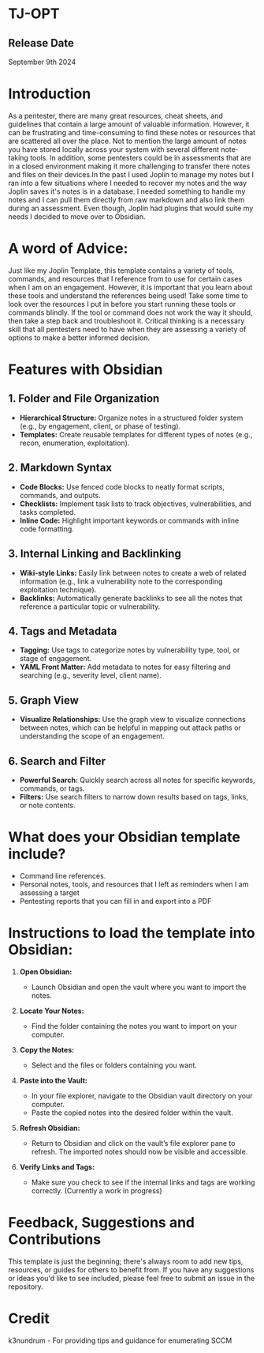 # TJ-OPT

## Release Date
September 9th 2024

# Introduction

As a pentester, there are many great resources, cheat sheets, and guidelines that contain a large amount of valuable information. However, it can be frustrating and time-consuming to find these notes or resources that are scattered all over the place. Not to mention the large amount of notes you have stored locally across your system with several different note-taking tools. In addition, some pentesters could be in assessments that are in a closed environment making it more challenging to transfer there notes and files on their devices.In the past I used Joplin to manage my notes but I ran into a few situations where I needed to recover my notes and the way Joplin saves it's notes is in a database. I needed something to handle my notes and I can pull them directly from raw markdown and also link them during an assessment. Even though, Joplin had plugins that would suite my needs I decided to move over to Obsidian. 

# A word of Advice: 

Just like my Joplin Template, this template contains a variety of tools, commands, and resources that I reference from to use for certain cases when I am on an engagement. However, it is important that you learn about these tools and understand the references being used! Take some time to look over the resources I put in before you start running these tools or commands blindly. If the tool or command does not work the way it should, then take a step back and troubleshoot it. Critical thinking is a necessary skill that all pentesters need to have when they are assessing a variety of options to make a better informed decision.

# Features with Obsidian

## 1. Folder and File Organization
- **Hierarchical Structure:** Organize notes in a structured folder system (e.g., by engagement, client, or phase of testing).
- **Templates:** Create reusable templates for different types of notes (e.g., recon, enumeration, exploitation).

## 2. Markdown Syntax
- **Code Blocks:** Use fenced code blocks to neatly format scripts, commands, and outputs.
- **Checklists:** Implement task lists to track objectives, vulnerabilities, and tasks completed.
- **Inline Code:** Highlight important keywords or commands with inline code formatting.

## 3. Internal Linking and Backlinking
- **Wiki-style Links:** Easily link between notes to create a web of related information (e.g., link a vulnerability note to the corresponding exploitation technique).
- **Backlinks:** Automatically generate backlinks to see all the notes that reference a particular topic or vulnerability.

## 4. Tags and Metadata
- **Tagging:** Use tags to categorize notes by vulnerability type, tool, or stage of engagement.
- **YAML Front Matter:** Add metadata to notes for easy filtering and searching (e.g., severity level, client name).

## 5. Graph View
- **Visualize Relationships:** Use the graph view to visualize connections between notes, which can be helpful in mapping out attack paths or understanding the scope of an engagement.

## 6. Search and Filter
- **Powerful Search:** Quickly search across all notes for specific keywords, commands, or tags.
- **Filters:** Use search filters to narrow down results based on tags, links, or note contents.

# What does your Obsidian template include?
- Command line references.
- Personal notes, tools, and resources that I left as reminders when I am assessing a target
- Pentesting reports that you can fill in and export into a PDF

# Instructions to load the template into Obsidian: 

1. **Open Obsidian:**
   - Launch Obsidian and open the vault where you want to import the notes.

2. **Locate Your Notes:**
   - Find the folder containing the notes you want to import on your computer.

3. **Copy the Notes:**
   - Select and the files or folders containing you want.

4. **Paste into the Vault:**
   - In your file explorer, navigate to the Obsidian vault directory on your computer.
   - Paste the copied notes into the desired folder within the vault.

5. **Refresh Obsidian:**
   - Return to Obsidian and click on the vault’s file explorer pane to refresh. The imported notes should now be visible and accessible.

6. **Verify Links and Tags:**
   - Make sure you check to see if the internal links and tags are working correctly. (Currently a work in progress)

# Feedback, Suggestions and Contributions

This template is just the beginning; there's always room to add new tips, resources, or guides for others to benefit from. If you have any suggestions or ideas you'd like to see included, please feel free to submit an issue in the repository.

# Credit
k3nundrum - For providing tips and guidance for enumerating SCCM
